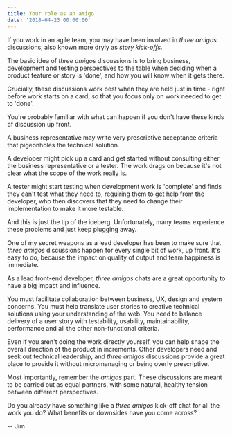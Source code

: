 ```yaml
---
title: Your role as an amigo
date: '2018-04-23 00:00:00'
---
```


If you work in an agile team, you may have been involved in _three amigos_ discussions, also known more dryly as _story kick-offs_.

The basic idea of _three amigos_ discussions is to bring business, development and testing perspectives to the table when deciding when a product feature or story is 'done', and how you will know when it gets there.

Crucially, these discussions work best when they are held just in time - right before work starts on a card, so that you focus only on work needed to get to 'done'.

You're probably familiar with what can happen if you don't have these kinds of discussion up front.

A business representative may write very prescriptive acceptance criteria that pigeonholes the technical solution.

A developer might pick up a card and get started without consulting either the business representative or a tester. The work drags on because it's not clear what the scope of the work really is.

A tester might start testing when development work is 'complete' and finds they can't test what they need to, requiring them to get help from the developer, who then discovers that they need to change their implementation to make it more testable.

And this is just the tip of the iceberg. Unfortunately, many teams experience these problems and just keep plugging away.

One of my secret weapons as a lead developer has been to make sure that _three amigos_ discussions happen for every single bit of work, up front. It's easy to do, because the impact on quality of output and team happiness is immediate. 

As a lead front-end developer, _three amigos_ chats are a great opportunity to have a big impact and influence.

You must facilitate collaboration between business, UX, design and system concerns. You must help translate user stories to creative technical solutions using your understanding of the web. You need to balance delivery of a user story with testability, usability, maintainability, performance and all the other non-functional criteria.

Even if you aren't doing the work directly yourself, you can help shape the overall direction of the product in increments. Other developers need and seek out technical leadership, and _three amigos_ discussions provide a great place to provide it without micromanaging or being overly prescriptive.

Most importantly, remember the _amigos_ part. These discussions are meant to be carried out as equal partners, with some natural, healthy tension between different perspectives.

Do you already have something like a _three amigos_ kick-off chat for all the work you do? What benefits or downsides have you come across?

-- Jim
